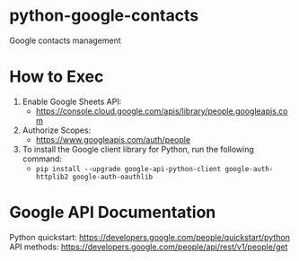 # python-google-contacts
Google contacts management


# How to Exec

1. Enable Google Sheets API: 
   - https://console.cloud.google.com/apis/library/people.googleapis.com
2. Authorize Scopes:
   - https://www.googleapis.com/auth/people 
3. To install the Google client library for Python, run the following command:
   - `pip install --upgrade google-api-python-client google-auth-httplib2 google-auth-oauthlib`


# Google API Documentation

Python quickstart: https://developers.google.com/people/quickstart/python
API methods: https://developers.google.com/people/api/rest/v1/people/get

